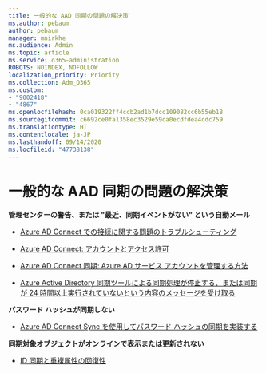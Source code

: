 ```yaml
---
title: 一般的な AAD 同期の問題の解決策
ms.author: pebaum
author: pebaum
manager: mnirkhe
ms.audience: Admin
ms.topic: article
ms.service: o365-administration
ROBOTS: NOINDEX, NOFOLLOW
localization_priority: Priority
ms.collection: Adm_O365
ms.custom:
- "9002418"
- "4867"
ms.openlocfilehash: 0ca019322ff4ccb2ad1b7dcc109082cc6b55eb18
ms.sourcegitcommit: c6692ce0fa1358ec3529e59ca0ecdfdea4cdc759
ms.translationtype: HT
ms.contentlocale: ja-JP
ms.lasthandoff: 09/14/2020
ms.locfileid: "47738138"
---
```

# <a name="solutions-to-common-aad-synchronization-problems"></a>一般的な AAD 同期の問題の解決策

**管理センターの警告、または "最近、同期イベントがない" という自動メール**

- [Azure AD Connect での接続に関する問題のトラブルシューティング](https://docs.microsoft.com/azure/active-directory/hybrid/tshoot-connect-connectivity)

- [Azure AD Connect: アカウントとアクセス許可](https://go.microsoft.com/fwlink/p/?LinkId=820598)

- [Azure AD Connect 同期: Azure AD サービス アカウントを管理する方法](https://docs.microsoft.com/azure/active-directory/hybrid/how-to-connect-azureadaccount)

- [Azure Active Directory 同期ツールによる同期処理が停止する、または同期が 24 時間以上実行されていないという内容のメッセージを受け取る](https://support.microsoft.com/help/2882421/directory-synchronization-to-azure-active-directory-stops-or-you-re-warned-that-sync-hasn-t-registered-in-more-than-a-day)
 
**パスワード ハッシュが同期しない**

- [Azure AD Connect Sync を使用してパスワード ハッシュの同期を実装する](https://docs.microsoft.com/azure/active-directory/hybrid/how-to-connect-password-hash-synchronization)

**同期対象オブジェクトがオンラインで表示または更新されない**

- [ID 同期と重複属性の回復性](https://docs.microsoft.com/azure/active-directory/hybrid/how-to-connect-syncservice-duplicate-attribute-resiliency)
